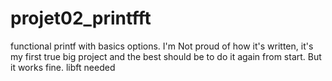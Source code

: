 # projet02_printfft
functional printf with basics options. I'm Not proud of how it's written, it's my first true big project and the best should be to do it again from start. But it works fine.
libft needed
